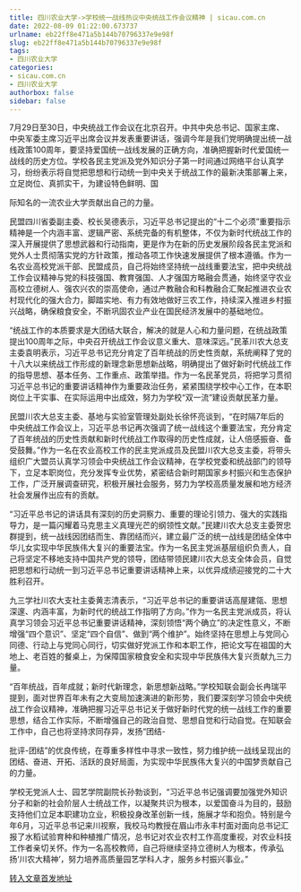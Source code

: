 ```yaml
---
title: 四川农业大学->学校统一战线热议中央统战工作会议精神 | sicau.com.cn
date: 2022-08-09 01:22:00.673737
urlname: eb22ff8e471a5b144b70796337e9e98f
slug: eb22ff8e471a5b144b70796337e9e98f
tags: 
- 四川农业大学
categories:
- sicau.com.cn
- 四川农业大学
authorbox: false
sidebar: false
---
```

7月29日至30日，中央统战工作会议在北京召开。中共中央总书记、国家主席、中央军委主席习近平出席会议并发表重要讲话，强调今年是我们党明确提出统一战线政策100周年，要坚持爱国统一战线发展的正确方向，准确把握新时代爱国统一战线的历史方位。学校各民主党派及党外知识分子第一时间通过网络平台认真学习，纷纷表示将自觉把思想和行动统一到中央关于统战工作的最新决策部署上来，立足岗位、真抓实干，为建设特色鲜明、国
<!--more-->
际知名的一流农业大学贡献出自己的力量。

民盟四川省委副主委、校长吴德表示，习近平总书记提出的“十二个必须”重要指示精神是一个内涵丰富、逻辑严密、系统完备的有机整体，不仅为新时代统战工作的深入开展提供了思想武器和行动指南，更是作为在新的历史发展阶段各民主党派和党外人士贯彻落实党的方针政策，推动各项工作快速发展提供了根本遵循。作为一名农业高校党派干部、民盟成员，自己将始终坚持统一战线重要法宝，把中央统战工作会议精神与党的科技强国、教育强国、人才强国方略融会贯通，始终坚守农业高校立德树人、强农兴农的崇高使命，通过产教融合和科教融合汇聚起推进农业农村现代化的强大合力，脚踏实地、有力有效地做好三农工作，持续深入推进乡村振兴战略，确保粮食安全，不断巩固农业产业在国民经济发展中的基础地位。

“统战工作的本质要求是大团结大联合，解决的就是人心和力量问题，在统战政策提出100周年之际，中央召开统战工作会议意义重大、意味深远。”民革川农大总支主委袁明表示，习近平总书记充分肯定了百年统战的历史性贡献，系统阐释了党的十八大以来统战工作形成的新理念新思想新战略，明确提出了做好新时代统战工作的指导思想、基本任务、工作重点、政策举措。作为一名民革党员，将把学习贯彻习近平总书记的重要讲话精神作为重要政治任务，紧紧围绕学校中心工作，在本职岗位上干实事、在实际运用中出成效，努力为学校“双一流”建设贡献民革力量。

民盟川农大总支主委、基地与实验室管理处副处长徐怀亮谈到，“在时隔7年后的中央统战工作会议上，习近平总书记再次强调了统一战线这个重要法宝，充分肯定了百年统战的历史性贡献和新时代统战工作取得的历史性成就，让人倍感振奋、备受鼓舞。”作为一名在农业高校工作的民主党派成员及民盟川农大总支主委，将带头组织广大盟员认真学习领会中央统战工作会议精神，在学校党委和统战部门的领导下，立足本职岗位，充分发挥专业优势，紧密结合新时期国家乡村振兴和生态保护工作，广泛开展调查研究，积极开展社会服务，努力为学校高质量发展和地方经济社会发展作出应有的贡献。

“习近平总书记的讲话具有深刻的历史洞察力、重要的理论引领力、强大的实践指导力，是一篇闪耀着马克思主义真理光芒的纲领性文献。”民建川农大总支主委贺忠群提到，统一战线因团结而生、靠团结而兴，建立最广泛的统一战线是团结全体中华儿女实现中华民族伟大复兴的重要法宝。作为一名民主党派基层组织负责人，自己将坚定不移地支持中国共产党的领导，团结带领民建川农大总支全体会员，自觉把思想和行动统一到习近平总书记重要讲话精神上来，以优异成绩迎接党的二十大胜利召开。

九三学社川农大支社主委黄志清表示，“习近平总书记的重要讲话高屋建瓴、思想深邃、内涵丰富，为新时代的统战工作指明了方向。”作为一名民主党派成员，将认真学习领会习近平总书记重要讲话精神，深刻领悟“两个确立”的决定性意义，不断增强“四个意识”、坚定“四个自信”、做到“两个维护”。始终坚持在思想上与党同心同德、行动上与党同心同行，切实做好党派工作和本职工作，把论文写在祖国的大地上、老百姓的餐桌上，为保障国家粮食安全和实现中华民族伟大复兴贡献九三力量。

“百年统战，百年成就；新时代新理念，新思想新战略。”学校知联会副会长冉瑞平提到，面对世界百年未有之大变局加速演进的新形势，我们要深刻学习领会中央统战工作会议精神，准确把握习近平总书记关于做好新时代党的统一战线工作的重要思想，结合工作实际，不断增强自己的政治自觉、思想自觉和行动自觉。在知联会工作中，自己也将坚持求同存异，发扬“团结-

批评-团结”的优良传统，在尊重多样性中寻求一致性，努力维护统一战线呈现出的团结、奋进、开拓、活跃的良好局面，为实现中华民族伟大复兴的中国梦贡献自己的力量。

学校无党派人士、园艺学院副院长孙勃谈到，“习近平总书记强调要加强党外知识分子和新的社会阶层人士统战工作，以凝聚共识为根本，以爱国奋斗为目的，鼓励支持他们立足本职建功立业，积极投身改革创新一线，施展才华和抱负。特别是今年6月，习近平总书记来川视察，我校马均教授在眉山市永丰村面对面向总书记汇报了水稻试验育种和种植推广情况，总书记对农业农村工作高度重视，对农业科技工作者亲切关怀。作为一名高校教师，自己将继续坚持立德树人为根本，传承弘扬‘川农大精神’，努力培养高质量园艺学科人才，服务乡村振兴事业。”



[转入文章首发地址](https://news.sicau.edu.cn/info/1135/69081.htm)